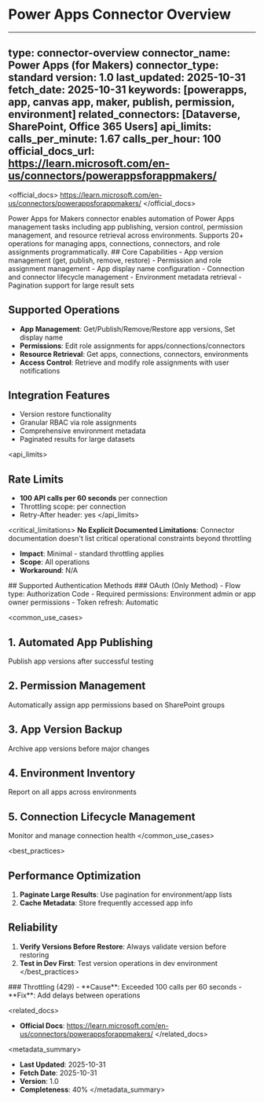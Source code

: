# Power Apps Connector Overview

---
type: connector-overview
connector_name: Power Apps (for Makers)
connector_type: standard
version: 1.0
last_updated: 2025-10-31
fetch_date: 2025-10-31
keywords: [powerapps, app, canvas app, maker, publish, permission, environment]
related_connectors: [Dataverse, SharePoint, Office 365 Users]
api_limits:
  calls_per_minute: 1.67
  calls_per_hour: 100
official_docs_url: https://learn.microsoft.com/en-us/connectors/powerappsforappmakers/
---

<official_docs>
https://learn.microsoft.com/en-us/connectors/powerappsforappmakers/
</official_docs>

<description>
Power Apps for Makers connector enables automation of Power Apps management tasks including app publishing, version control, permission management, and resource retrieval across environments. Supports 20+ operations for managing apps, connections, connectors, and role assignments programmatically.
</description>

<capabilities>
## Core Capabilities
- App version management (get, publish, remove, restore)
- Permission and role assignment management
- App display name configuration
- Connection and connector lifecycle management
- Environment metadata retrieval
- Pagination support for large result sets

## Supported Operations
- **App Management**: Get/Publish/Remove/Restore app versions, Set display name
- **Permissions**: Edit role assignments for apps/connections/connectors
- **Resource Retrieval**: Get apps, connections, connectors, environments
- **Access Control**: Retrieve and modify role assignments with user notifications

## Integration Features
- Version restore functionality
- Granular RBAC via role assignments
- Comprehensive environment metadata
- Paginated results for large datasets
</capabilities>

<api_limits>
## Rate Limits
- **100 API calls per 60 seconds** per connection
- Throttling scope: per connection
- Retry-After header: yes
</api_limits>

<critical_limitations>
<limitation id="lim-001" severity="low">
**No Explicit Documented Limitations**: Connector documentation doesn't list critical operational constraints beyond throttling

- **Impact**: Minimal - standard throttling applies
- **Scope**: All operations
- **Workaround**: N/A
</limitation>
</critical_limitations>

<authentication>
## Supported Authentication Methods
### OAuth (Only Method)
- Flow type: Authorization Code
- Required permissions: Environment admin or app owner permissions
- Token refresh: Automatic
</authentication>

<common_use_cases>
## 1. Automated App Publishing
Publish app versions after successful testing

## 2. Permission Management
Automatically assign app permissions based on SharePoint groups

## 3. App Version Backup
Archive app versions before major changes

## 4. Environment Inventory
Report on all apps across environments

## 5. Connection Lifecycle Management
Monitor and manage connection health
</common_use_cases>

<best_practices>
## Performance Optimization
1. **Paginate Large Results**: Use pagination for environment/app lists
2. **Cache Metadata**: Store frequently accessed app info

## Reliability
1. **Verify Versions Before Restore**: Always validate version before restoring
2. **Test in Dev First**: Test version operations in dev environment
</best_practices>

<troubleshooting>
### Throttling (429)
<error id="err-429" http_code="429">
- **Cause**: Exceeded 100 calls per 60 seconds
- **Fix**: Add delays between operations
</error>
</troubleshooting>

<related_docs>
- **Official Docs**: https://learn.microsoft.com/en-us/connectors/powerappsforappmakers/
</related_docs>

<metadata_summary>
- **Last Updated**: 2025-10-31
- **Fetch Date**: 2025-10-31
- **Version**: 1.0
- **Completeness**: 40%
</metadata_summary>
